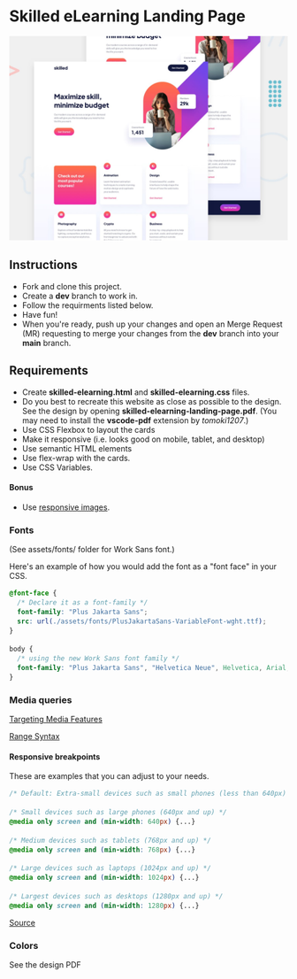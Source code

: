 # Skilled eLearning Landing Page

<img src="./preview.jpg" alt="design preview" width="800">

## Instructions 

- Fork and clone this project.
- Create a **dev** branch to work in.
- Follow the requirments listed below.
- Have fun!
- When you're ready, push up your changes and open an Merge Request (MR) requesting to merge your changes from the **dev** branch into your **main** branch.

## Requirements

- Create **skilled-elearning.html** and **skilled-elearning.css** files.
- Do you best to recreate this website as close as possible to the design. See the design by opening **skilled-elearning-landing-page.pdf**. (You may need to install the **vscode-pdf** extension by *tomoki1207*.)
- Use CSS Flexbox to layout the cards
- Make it responsive (i.e. looks good on mobile, tablet, and desktop)
- Use semantic HTML elements
- Use flex-wrap with the cards.
- Use CSS Variables.

#### Bonus
- Use [responsive images](https://developer.mozilla.org/en-US/docs/Web/HTML/Responsive_images).

### Fonts

(See assets/fonts/ folder for Work Sans font.)

Here's an example of how you would add the font as a "font face" in your CSS. 

```css
@font-face {
  /* Declare it as a font-family */
  font-family: "Plus Jakarta Sans";
  src: url(./assets/fonts/PlusJakartaSans-VariableFont-wght.ttf);
}

body {
  /* using the new Work Sans font family */
  font-family: "Plus Jakarta Sans", "Helvetica Neue", Helvetica, Arial, sans-serif;
}
```
### Media queries

[Targeting Media Features](https://developer.mozilla.org/en-US/docs/Web/CSS/CSS_media_queries/Using_media_queries#targeting_media_features)

[Range Syntax](https://css-tricks.com/the-new-css-media-query-range-syntax/)


#### Responsive breakpoints 

These are examples that you can adjust to your needs.

```css
/* Default: Extra-small devices such as small phones (less than 640px) */

/* Small devices such as large phones (640px and up) */
@media only screen and (min-width: 640px) {...}

/* Medium devices such as tablets (768px and up) */
@media only screen and (min-width: 768px) {...}

/* Large devices such as laptops (1024px and up) */
@media only screen and (min-width: 1024px) {...}

/* Largest devices such as desktops (1280px and up) */
@media only screen and (min-width: 1280px) {...}
```
[Source](https://blog.logrocket.com/css-breakpoints-responsive-design/)

### Colors 

See the design PDF
